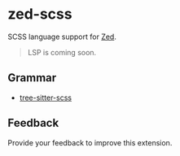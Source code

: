 # zed-scss

SCSS language support for [Zed](https://zed.dev).

> LSP is coming soon.

## Grammar

- [tree-sitter-scss](https://github.com/tree-sitter-grammars/tree-sitter-scss)

## Feedback

Provide your feedback to improve this extension.
